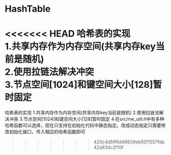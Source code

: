 # HashTable
<<<<<<< HEAD
哈希表的实现<br/>
1.共享内存作为内存空间(共享内存key当前是随机)<br/>
2.使用拉链法解决冲突<br/>
3.节点空间[1024]和键空间大小[128]暂时固定<br/>
=======
哈希表的实现
1.共享内存作为内存空间(共享内存key当前是随机)
2.使用拉链法解决冲突
3.节点空间[1024]和键空间大小[128]暂时固定
4.在src/nw_util.h中有多种哈希函数可以选择，现在只支持在初始化代码中静态指定。改成动态指定只需要修改初始化接口，传入相应的哈希函数即可
>>>>>>> 420c4d5ff6d49839eb50f1557fda42a83dc2f10f

